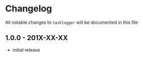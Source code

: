 # Changelog

All notable changes to `tasklogger` will be documented in this file

## 1.0.0 - 201X-XX-XX

- initial release
